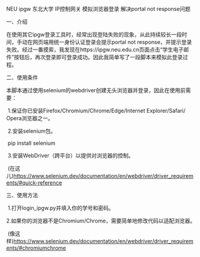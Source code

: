 NEU ipgw 东北大学 IP控制网关 模拟浏览器登录 解决portal not response问题

一、介绍

​    在使用其它ipgw登录工具时，经常出现登陆失败的现象，从此持续较长一段时间，手动在网页端用统一身份认证登录会提示portal not response，并提示登录失败。经过一番摸索，我发现在https://ipgw.neu.edu.cn页面点击“学生电子邮件”按钮后，再次登录即可登录成功。因此我简单写了一段脚本来模拟此登录过程。



二、使用条件

​    本脚本通过使用selenium的webdriver创建无头浏览器并登录，因此在使用前需要：

​    1.保证你已安装Firefox/Chromium/Chrome/Edge/Internet Explorer/Safari/ Opera浏览器之一。

​    2.安装selenium包。

​      pip install selenium

​    3.安装WebDriver（跨平台）以提供对浏览器的控制。

​      (在这儿)https://www.selenium.dev/documentation/en/webdriver/driver_requirements/#quick-reference



三、使用方法

​    1.打开login_ipgw.py并填入你的学号和密码。

​    2.如果你的浏览器不是Chromium/Chrome，需要简单地修改代码以适配浏览器。

​      (像这样)https://www.selenium.dev/documentation/en/webdriver/driver_requirements/#chromiumchrome




